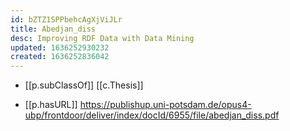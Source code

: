 ```yaml
---
id: bZTZ1SPPbehcAgXjViJLr
title: Abedjan_diss
desc: Improving RDF Data with Data Mining
updated: 1636252930232
created: 1636252836042
---
```



- [[p.subClassOf]] [[c.Thesis]]

- [[p.hasURL]] https://publishup.uni-potsdam.de/opus4-ubp/frontdoor/deliver/index/docId/6955/file/abedjan_diss.pdf
